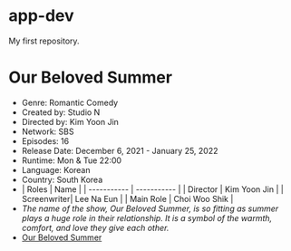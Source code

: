 # app-dev
My first repository.
# **Our Beloved Summer** 
- Genre: Romantic Comedy
- Created by: Studio N
- Directed by: Kim Yoon Jin
- Network: SBS
- Episodes: 16
- Release Date: December 6, 2021 - January 25, 2022
- Runtime: Mon & Tue 22:00
- Language: Korean
- Country: South Korea
- | Roles       | Name          |
| ----------- | -----------   |
| Director    | Kim Yoon Jin  |
| Screenwriter| Lee Na Eun    |
| Main Role   | Choi Woo Shik |
- *The name of the show, Our Beloved Summer, is so fitting as summer plays a huge role in their relationship. It is a symbol of the warmth, comfort, and love they give each other.*
- [Our Beloved Summer](https://www.netflix.com/ph-en/title/81486372)
